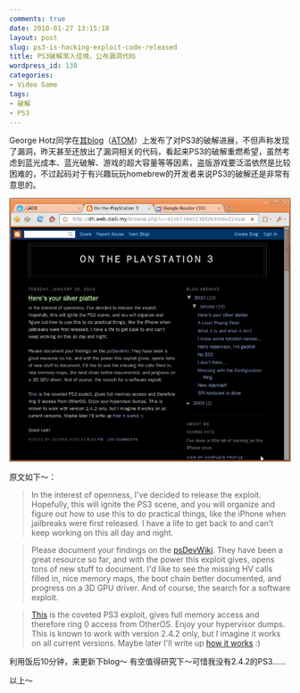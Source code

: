 ```yaml
---
comments: true
date: 2010-01-27 13:15:18
layout: post
slug: ps3-is-hacking-exploit-code-released
title: PS3破解渐入佳境，公布漏洞代码
wordpress_id: 138
categories:
- Video Game
tags:
- 破解
- PS3
---
```


George Hotz同学在[其blog](http://geohotps3.blogspot.com/)（[ATOM](http://geohotps3.blogspot.com/feeds/posts/default)）上发布了对PS3的破解进展，不但声称发现了漏洞，昨天甚至还放出了漏洞相关的代码，看起来PS3的破解重燃希望，虽然考虑到蓝光成本、蓝光破解、游戏的超大容量等等因素，盗版游戏要泛滥依然是比较困难的，不过起码对于有兴趣玩玩homebrew的开发者来说PS3的破解还是非常有意思的。




[![](/images/uploads/zb/2010-01-27_On_the_PlayStation_3.png)](/images/uploads/zb/2010-01-27_On_the_PlayStation_3.png)




原文如下～：




>

>
> In the interest of openness, I've decided to release the exploit. Hopefully, this will ignite the PS3 scene, and you will organize and figure out how to use this to do practical things, like the iPhone when jailbreaks were first released. I have a life to get back to and can't keep working on this all day and night.
>
>

>
> Please document your findings on the [psDevWiki](http://wiki.ps2dev.org/). They have been a great resource so far, and with the power this exploit gives, opens tons of new stuff to document. I'd like to see the missing HV calls filled in, nice memory maps, the boot chain better documented, and progress on a 3D GPU driver. And of course, the search for a software exploit.
>
>

>
> [This](http://geohot.com/ps3_exploit.zip) is the coveted PS3 exploit, gives full memory access and therefore ring 0 access from OtherOS. Enjoy your hypervisor dumps. This is known to work with version 2.4.2 only, but I imagine it works on all current versions. Maybe later I'll write up [how it works](http://pastie.org/795944) :)
>
>











利用饭后10分钟，来更新下blog～ 有空值得研究下～可惜我没有2.4.2的PS3……




以上～
